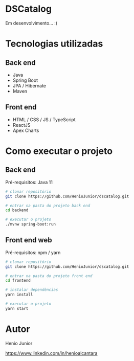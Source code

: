 # DSCatalog

Em desenvolvimento... :)

# Tecnologias utilizadas
## Back end
- Java
- Spring Boot
- JPA / Hibernate
- Maven
## Front end
- HTML / CSS / JS / TypeScript
- ReactJS
- Apex Charts

# Como executar o projeto

## Back end
Pré-requisitos: Java 11

```bash
# clonar repositório
git clone https://github.com/HenioJunior/dscatalog.git

# entrar na pasta do projeto back end
cd backend

# executar o projeto
./mvnw spring-boot:run
```

## Front end web
Pré-requisitos: npm / yarn

```bash
# clonar repositório
git clone https://github.com/HenioJunior/dscatalog.git

# entrar na pasta do projeto front end
cd frontend

# instalar dependências
yarn install

# executar o projeto
yarn start
```

# Autor

Henio Junior

https://www.linkedin.com/in/henioalcantara

